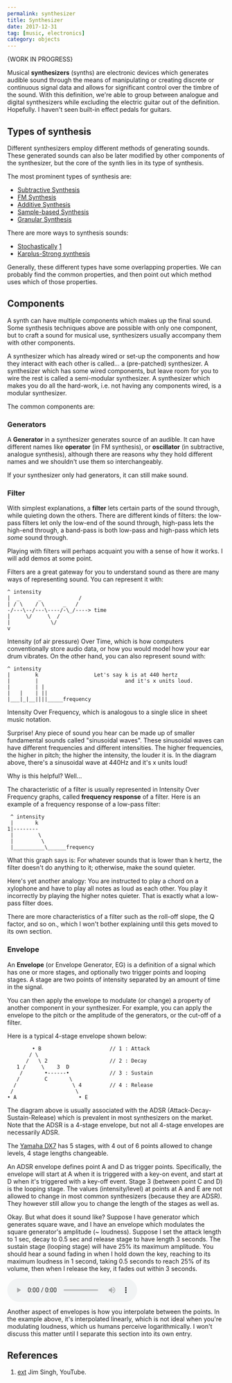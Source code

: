 ```yaml
---
permalink: synthesizer
title: Synthesizer 
date: 2017-12-31
tag: [music, electronics]
category: objects
---
```


{WORK IN PROGRESS}

Musical **synthesizers** (synths) are electronic devices which generates audible sound through the means of manipulating or creating discrete or continuous signal data and allows for significant control over the timbre of the sound. With this definition, we're able to group between analogue and digital synthesizers while excluding the electric guitar out of the definition. Hopefully. I haven't seen built-in effect pedals for guitars.

## Types of synthesis

Different synthesizers employ different methods of generating sounds. These generated sounds can also be later modified by other components of the synthesizer, but the core of the synth lies in its type of synthesis.

The most prominent types of synthesis are:

* [Subtractive Synthesis](subtractive_synthesis)
* [FM Synthesis](FM_synthesis)
* [Additive Synthesis](additive_synthesis)
* [Sample-based Synthesis](sample-based_synthesis)
* [Granular Synthesis](granular_synthesis)

There are more ways to synthesis sounds:

* [Stochastically](stochastic_synthesis) [1](#footnotes)
* [Karplus-Strong synthesis](karplus-strong_synthesis)

Generally, these different types have some overlapping properties. We can probably find the common properties, and then point out which method uses which of those properties.

## Components

A synth can have multiple components which makes up the final sound. Some synthesis techniques above are possible with only one component, but to craft a sound for musical use, synthesizers usually accompany them with other components.

A synthesizer which has already wired or set-up the components and how they interact with each other is called... a (pre-patched) synthesizer.
A synthesizer which has some wired components, but leave room for you to wire the rest is called a semi-modular synthesizer.
A synthesizer which makes you do all the hard-work, i.e. not having any components wired, is a modular synthesizer.

The common components are:

### Generators

A **Generator** in a synthesizer generates source of an audible. It can have different names like **operator** (in FM synthesis), or **oscillator** (in subtractive, analogue synthesis), although there are reasons why they hold different names and we shouldn't use them so interchangeably. 

If your synthesizer only had generators, it can still make sound. 

### Filter

With simplest explanations, a **filter** lets certain parts of the sound through, while quieting down the others. There are different kinds of filters: the low-pass filters let only the low-end of the sound through, high-pass lets the high-end through, a band-pass is both low-pass and high-pass which lets _some_ sound through.

Playing with filters will perhaps acquaint you with a sense of how it works. I will add demos at some point.

Filters are a great gateway for you to understand sound as there are many ways of representing sound. You can represent it with:

```
^ intensity
|  _      _            /
| / \    / \      _   /
-/---\--/---\----/-\_/----> time
|     \/     \  /
|             \/
v
```

Intensity (of air pressure) Over Time, which is how computers conventionally store audio data, or how you would model how your ear drum vibrates. On the other hand, you can also represent sound with:
```
^ intensity
|        k                  Let's say k is at 440 hertz
|        |                            and it's x units loud.
|        | |
|   |    | ||
|___|_|__||||_____frequency
```

Intensity Over Frequency, which is analogous to a single slice in sheet music notation.

Surprise! Any piece of sound you hear can be made up of smaller fundamental sounds called "sinusoidal waves". These sinusoidal waves can have different frequencies and different intensities. The higher frequencies, the higher in pitch; the higher the intensity, the louder it is. In the diagram above, there's a sinusoidal wave at 440Hz and it's x units loud!

Why is this helpful? Well... 

The characteristic of a filter is usually represented in Intensity Over Frequency graphs, called **frequency response** of a filter. Here is an example of a frequency response of a low-pass filter:
```
 ^ intensity
 |       k
1|--------
 |        \
 |         \
 |__________\______frequency
```

What this graph says is: For whatever sounds that is lower than k hertz, the filter doesn't do anything to it; otherwise, make the sound quieter.

Here's yet another analogy: You are instructed to play a chord on a xylophone and have to play all notes as loud as each other. You play it incorrectly by playing the higher notes quieter. That is exactly what a low-pass filter does.

There are more characteristics of a filter such as the roll-off slope, the Q factor, and so on., which I won't bother explaining until this gets moved to its own section.


### Envelope

An **Envelope** (or Envelope Generator, EG) is a definition of a signal which has one or more stages, and optionally two trigger points and looping stages. A stage are two points of intensity separated by an amount of time in the signal. 

You can then apply the envelope to modulate (or change) a property of another component in your synthesizer. For example, you can apply the envelope to the pitch or the amplitude of the generators, or the cut-off of a filter.

Here is a typical 4-stage envelope shown below:

```
        • B                      // 1 : Attack
       / \
      /   \ 2                    // 2 : Decay
   1 /     \    3  D
    /       •------•             // 3 : Sustain
   /        C       \
  /                  \ 4         // 4 : Release
 /                    \
• A                    • E       
```

The diagram above is usually associated with the ADSR (Attack-Decay-Sustain-Release) which is prevalent in most synthesizers on the market. Note that the ADSR is a 4-stage envelope, but not all 4-stage envelopes are necessarily ADSR. 

The [Yamaha DX7](dx7) has 5 stages, with 4 out of 6 points allowed to change levels, 4 stage lengths changeable.

An ADSR envelope defines point A and D as trigger points. Specifically, the envelope will start at A when it is triggered with a key-on event, and start at D when it's triggered with a key-off event. Stage 3 (between point C and D) is the looping stage. The values (intensity/level) at points at A and E are not allowed to change in most common synthesizers (because they are ADSR). They however still allow you to change the length of the stages as well as.

Okay. But what does it sound like? Suppose I have generator which generates square wave, and I have an envelope which modulates the square generator's amplitude (~ loudness). Suppose I set the attack length to 1 sec, decay to 0.5 sec and release stage to have length 3 seconds. The sustain stage (looping stage) will have 25% its maximum amplitude. You should hear a sound fading in when I hold down the key, reaching to its maximum loudness in 1 second, taking 0.5 seconds to reach 25% of its volume, then when I release the key, it fades out within 3 seconds.

<audio controls src="assets/adsr-sample.mp3">Your browser does not support audio.</audio>

Another aspect of envelopes is how you interpolate between the points. In the example above, it's interpolated linearly, which is not ideal when you're modulating loudness, which us humans perceive logarithmically. I won't discuss this matter until I separate this section into its own entry.


## References

1. [ext](https://youtu.be/AQqXRSV8msA?t=4m51s) Jim Singh, YouTube.